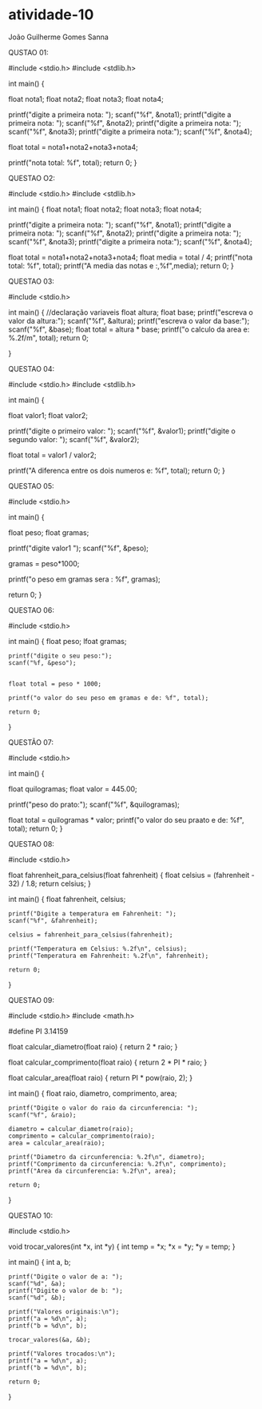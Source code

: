 # atividade-10
João Guilherme Gomes Sanna 


QUSTAO 01:

 #include <stdio.h>
#include <stdlib.h>

 int main() {

float nota1; float nota2;
 float nota3;
 float nota4;

 printf("digite a primeira nota: ");
 scanf("%f", &nota1);
 printf("digite a primeira nota: ");
 scanf("%f", &nota2);
 printf("digite a primeira nota: ");
 scanf("%f", &nota3);
 printf("digite a primeira nota:");
scanf("%f", &nota4);

float total = nota1+nota2+nota3+nota4;

printf("nota total: %f", total);
 return 0;
 }



QUESTAO O2:

 #include <stdio.h>
 #include <stdlib.h>
 
 int main() {
 float nota1;
 float nota2;
 float nota3;
 float nota4;
 
 printf("digite a primeira nota: ");
 scanf("%f", &nota1);
 printf("digite a primeira nota: ");
 scanf("%f", &nota2);
 printf("digite a primeira nota: ");
 scanf("%f", &nota3);
 printf("digite a primeira nota:");
 scanf("%f", &nota4);
 
 float total = nota1+nota2+nota3+nota4;
 float media = total / 4;
 printf("nota total: %f", total);
 printf("A media das notas e :,%f",media);
 return 0;
 }



 QUESTAO 03:

 #include <stdio.h>
 
int main() {
//declaração variaveis
 float altura;
 float base;
 printf("escreva o valor da altura:");
 scanf("%f", &altura);
 printf("escreva o valor da base:");
 scanf("%f", &base);
 float total = altura * base;
 printf("o calculo da area e: %.2f/m", total);
 return 0;
 
 }
 



 QUESTAO 04:

  #include <stdio.h>
 #include <stdlib.h>
 
 int main() {
 	
 float valor1;
 float valor2;

 printf("digite o primeiro valor: ");
 scanf("%f", &valor1);
 printf("digite o segundo valor: ");
 scanf("%f", &valor2);
 
 float total = valor1 / valor2;

 printf("A diferenca entre os dois numeros e: %f", total);
 return 0;
 }



 QUESTAO 05:

  #include <stdio.h>
 
 
 int main() {
 	
 float peso;
 float gramas;

 printf("digite valor1 ");
 scanf("%f", &peso);

gramas = peso*1000;

printf("o peso em gramas sera : %f", gramas);
 
 return 0;
 }


 QUESTAO 06:

 #include <stdio.h>
 
 
 int main() {
 	float peso;
 	lfoat gramas;
 	
 	printf("digite o seu peso:");
 	scanf("%f, &peso");
 	
 	
 	float total = peso * 1000;
 	
 	printf("o valor do seu peso em gramas e de: %f", total);
 	
 	return 0;
 	
 }	


 QUESTÃO 07:

  #include <stdio.h>
 
 
 int main() {

float quilogramas;
float valor = 445.00;


printf("peso do prato:");
scanf("%f", &quilogramas);


float total = quilogramas * valor;
printf("o valor do seu praato e de: %f", total);
return 0;
}


QUESTAO 08:

#include <stdio.h>

float fahrenheit_para_celsius(float fahrenheit) {
    float celsius = (fahrenheit - 32) / 1.8;
    return celsius;
}

int main() {
    float fahrenheit, celsius;
    
    printf("Digite a temperatura em Fahrenheit: ");
    scanf("%f", &fahrenheit);
    
    celsius = fahrenheit_para_celsius(fahrenheit);
    
    printf("Temperatura em Celsius: %.2f\n", celsius);
    printf("Temperatura em Fahrenheit: %.2f\n", fahrenheit);
    
    return 0;
}


QUESTAO 09:

#include <stdio.h>
#include <math.h>

#define PI 3.14159

float calcular_diametro(float raio) {
    return 2 * raio;
}

float calcular_comprimento(float raio) {
    return 2 * PI * raio;
}

float calcular_area(float raio) {
    return PI * pow(raio, 2);
}

int main() {
    float raio, diametro, comprimento, area;
    
    printf("Digite o valor do raio da circunferencia: ");
    scanf("%f", &raio);
    
    diametro = calcular_diametro(raio);
    comprimento = calcular_comprimento(raio);
    area = calcular_area(raio);
    
    printf("Diametro da circunferencia: %.2f\n", diametro);
    printf("Comprimento da circunferencia: %.2f\n", comprimento);
    printf("Area da circunferencia: %.2f\n", area);
    
    return 0;
}


QUESTAO 10:

#include <stdio.h>

void trocar_valores(int *x, int *y) {
    int temp = *x;
    *x = *y;
    *y = temp;
}

int main() {
    int a, b;
    
    printf("Digite o valor de a: ");
    scanf("%d", &a);
    printf("Digite o valor de b: ");
    scanf("%d", &b);
    
    printf("Valores originais:\n");
    printf("a = %d\n", a);
    printf("b = %d\n", b);
    
    trocar_valores(&a, &b);
    
    printf("Valores trocados:\n");
    printf("a = %d\n", a);
    printf("b = %d\n", b);
    
    return 0;
}

 
